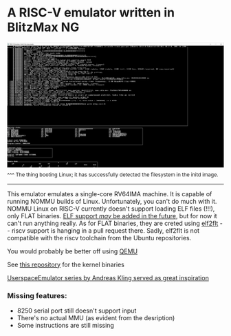 # A RISC-V emulator written in BlitzMax NG

![The thing booting Linux; it has successfully detected the filesystem in the initd image.](LinuxBusyReadingRamdisk.PNG)
<sub>^^^ The thing booting Linux; it has successfully detected the filesystem in the initd image.</sub>

---

This emulator emulates a single-core RV64IMA machine. It is capable of running NOMMU builds of Linux. Unfortunately, you can't do much with it. NOMMU Linux on RISC-V currently doesn't support loading ELF files (!!!), only FLAT binaries. [ELF support _may_ be added in the future](https://linuxplumbersconf.org/event/4/contributions/386/attachments/298/502/RISC-V-NOMMU-Linux-Plumbers-2019.pdf), but for now it can't run anything really. As for FLAT binaries, they are creted using [elf2flt](https://github.com/uclinux-dev/elf2flt/) -- riscv support is hanging in a pull request there. Sadly, elf2flt is not compatible with the riscv toolchain from the Ubuntu repositories.

You would probably be better off using [QEMU](https://risc-v-getting-started-guide.readthedocs.io/en/latest/linux-qemu.html)

See [this repository](https://github.com/AXKuhta/RISC-V_Emulation_supplementals) for the kernel binaries

[UserspaceEmulator series by Andreas Kling served as great inspiration](https://www.youtube.com/watch?v=NVPavP9DP-c)

### Missing features:
- 8250 serial port still doesn't support input
- There's no actual MMU (as evident from the desription) 
- Some instructions are still missing
